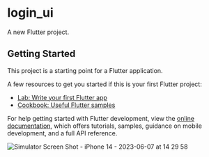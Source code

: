 # login_ui

A new Flutter project.

## Getting Started

This project is a starting point for a Flutter application.

A few resources to get you started if this is your first Flutter project:

- [Lab: Write your first Flutter app](https://docs.flutter.dev/get-started/codelab)
- [Cookbook: Useful Flutter samples](https://docs.flutter.dev/cookbook)

For help getting started with Flutter development, view the
[online documentation](https://docs.flutter.dev/), which offers tutorials,
samples, guidance on mobile development, and a full API reference.

![Simulator Screen Shot - iPhone 14 - 2023-06-07 at 14 29 58](https://github.com/Spyou/Login-Ui/assets/88382789/fbc825b7-ba0b-4970-834b-98d4f9e6dd8c)
